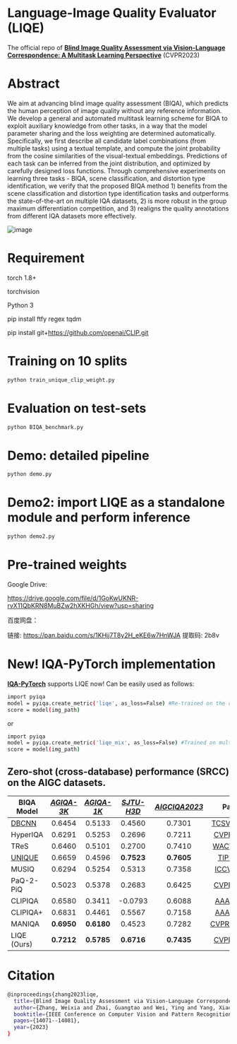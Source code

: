 # Language-Image Quality Evaluator (LIQE)

The official repo of [**Blind Image Quality Assessment via Vision-Language Correspondence: A Multitask Learning Perspective**](https://arxiv.org/pdf/2303.14968.pdf) (CVPR2023)

# Abstract

We aim at advancing blind image quality assessment (BIQA), which predicts the human perception of image quality without any reference information. We develop a general and automated multitask learning scheme for BIQA to exploit  auxiliary knowledge from other tasks, in a way that the model parameter sharing and the loss weighting are determined automatically. Specifically, we first describe all candidate label combinations (from multiple tasks) using a textual template, and compute the joint probability from the cosine similarities of the visual-textual embeddings. Predictions of each task can be inferred from the joint distribution, and optimized by carefully designed loss functions. Through comprehensive experiments on learning three tasks - BIQA, scene classification, and distortion type identification, we verify that the proposed BIQA method 1) benefits from the  scene classification and distortion type identification tasks and outperforms the state-of-the-art on multiple IQA datasets, 2) is  more robust in the group maximum differentiation competition, and 3) realigns the quality annotations from different IQA datasets more effectively.

![image](https://github.com/zwx8981/LIQE/blob/main/clip_biqa.png)

# Requirement

torch 1.8+

torchvision

Python 3

pip install ftfy regex tqdm

pip install git+https://github.com/openai/CLIP.git

# Training on 10 splits
```bash
python train_unique_clip_weight.py
```

# Evaluation on test-sets
```bash
python BIQA_benchmark.py
```

# Demo: detailed pipeline
```bash
python demo.py
```

# Demo2: import LIQE as a standalone module and perform inference
```bash
python demo2.py
```

# Pre-trained weights

Google Drive: 

https://drive.google.com/file/d/1GoKwUKNR-rvX11QbKRN8MuBZw2hXKHGh/view?usp=sharing

百度网盘： 

链接: https://pan.baidu.com/s/1KHjj7T8y2H_eKE6w7HnWJA 提取码: 2b8v 

# New! IQA-PyTorch implementation
[**IQA-PyTorch**](https://github.com/chaofengc/IQA-PyTorch) supports LIQE now! Can be easily used as follows:

```bash
import pyiqa
model = pyiqa.create_metric('liqe', as_loss=False) #Re-trained on the official set of KonIQ-10k
score = model(img_path)
```
or

```bash
import pyiqa
model = pyiqa.create_metric('liqe_mix', as_loss=False) #Trained on multiple datasets as in the paper.
score = model(img_path)
```

## Zero-shot (cross-database) performance (SRCC) on the AIGC datasets.

| BIQA Model      | [*AGIQA-3K*](https://arxiv.org/pdf/2306.04717.pdf)   |  [*AGIQA-1K*](https://arxiv.org/pdf/2303.12618.pdf)  |  [*SJTU-H3D*](https://arxiv.org/pdf/2307.02808.pdf)  |  [*AIGCIQA2023*](https://arxiv.org/pdf/2307.00211.pdf) | Paper     | 
| ---------- | :-----------:  | :-----------: | :-----------: | :-----------: | :-----------: |
| [DBCNN](https://github.com/zwx8981/DBCNN)    | 0.6454     | 0.5133 | 0.4560 | 0.7301 | [TCSVT2020](https://ieeexplore.ieee.org/stamp/stamp.jsp?tp=&arnumber=8576582) |
| HyperIQA     | 0.6291  |  0.5253 | 0.2696 | 0.7211 | [CVPR2020](https://openaccess.thecvf.com/content_CVPR_2020/papers/Su_Blindly_Assess_Image_Quality_in_the_Wild_Guided_by_a_CVPR_2020_paper.pdf) |
| TReS     | 0.6460   | 0.5101 | 0.2700 | 0.7410 | [WACV2022](https://openaccess.thecvf.com/content/WACV2022/papers/Golestaneh_No-Reference_Image_Quality_Assessment_via_Transformers_Relative_Ranking_and_Self-Consistency_WACV_2022_paper.pdf) |
| [UNIQUE](https://github.com/zwx8981/UNIQUE)     | 0.6659  |  0.4596 | **0.7523** | **0.7605** | [TIP2021](https://ieeexplore.ieee.org/stamp/stamp.jsp?tp=&arnumber=9369977) |
| MUSIQ     | 0.6294   | 0.5254 | 0.5313 | 0.7358 | [ICCV2021](https://openaccess.thecvf.com/content/ICCV2021/papers/Ke_MUSIQ_Multi-Scale_Image_Quality_Transformer_ICCV_2021_paper.pdf) |
| PaQ-2-PiQ     | 0.5023  |  0.5378 | 0.2683 | 0.6425 | [CVPR2020](https://openaccess.thecvf.com/content_CVPR_2020/papers/Ying_From_Patches_to_Pictures_PaQ-2-PiQ_Mapping_the_Perceptual_Space_of_CVPR_2020_paper.pdf) |
| CLIPIQA     | 0.6580   | 0.3411 | -0.0793 | 0.6088 | [AAAI2023](https://ojs.aaai.org/index.php/AAAI/article/view/25353) |
| CLIPIQA+     | 0.6831   | 0.4461 | 0.5567 | 0.7158 | [AAAI2023](https://ojs.aaai.org/index.php/AAAI/article/view/25353) |
| MANIQA     | **0.6950**   | **0.6180** | 0.4523 | 0.7282 | [CVPRW2022](https://openaccess.thecvf.com/content/CVPR2022W/NTIRE/papers/Yang_MANIQA_Multi-Dimension_Attention_Network_for_No-Reference_Image_Quality_Assessment_CVPRW_2022_paper.pdf) |
| LIQE (Ours)     | **0.7212**     | **0.5785** | **0.6716** | **0.7435** | [CVPR2023](https://openaccess.thecvf.com/content/CVPR2023/papers/Zhang_Blind_Image_Quality_Assessment_via_Vision-Language_Correspondence_A_Multitask_Learning_CVPR_2023_paper.pdf) |

# Citation
```bash
@inproceedings{zhang2023liqe,  
  title={Blind Image Quality Assessment via Vision-Language Correspondence: A Multitask Learning Perspective},  
  author={Zhang, Weixia and Zhai, Guangtao and Wei, Ying and Yang, Xiaokang and Ma, Kede},  
  booktitle={IEEE Conference on Computer Vision and Pattern Recognition},  
  pages={14071--14081},
  year={2023}
}
```


